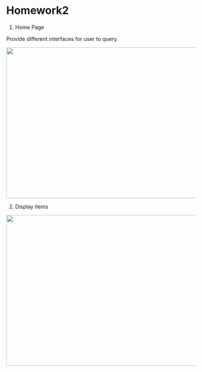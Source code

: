 # Homework2

1. Home Page

Provide different interfaces for user to query.

<p align="center">
  <img src="img/hw2_1.png" width="600" height="400"/>
</p>

2. Display items

<p align="center">
  <img src="img/hw2_2.png" width="600" height="400"/>
</p>